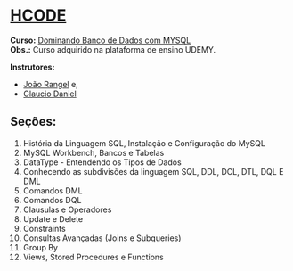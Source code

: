 # [HCODE](https://hcode.com.br/)

**Curso:** [Dominando Banco de Dados com MYSQL](https://www.udemy.com/course/curso-mysql/)  
__Obs.:__ Curso adquirido na plataforma de ensino UDEMY.

**Instrutores:** 
 - [João Rangel](https://www.udemy.com/user/joao-rangel/) e, 
 - [Glaucio Daniel](https://www.udemy.com/user/glaucio-daniel-souza-santos/)


 ## Seções:  
 1. História da Linguagem SQL, Instalação e Configuração do MySQL  
 2. MySQL Workbench, Bancos e Tabelas  
 3. DataType - Entendendo os Tipos de Dados  
 4. Conhecendo as subdivisões da linguagem SQL, DDL, DCL, DTL, DQL E DML  
 5. Comandos DML  
 6. Comandos DQL  
 7. Clausulas e Operadores  
 8. Update e Delete  
 9. Constraints  
 10. Consultas Avançadas (Joins e Subqueries)  
 11. Group By  
 12. Views, Stored Procedures e Functions
 